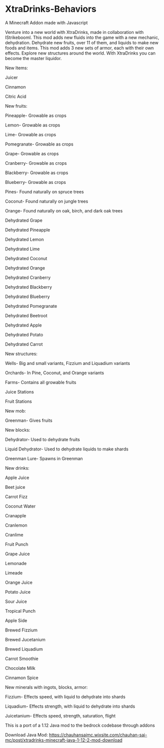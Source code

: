 # XtraDrinks-Behaviors
 A Minecraft Addon made with Javascript
 
 Venture into a new world with XtraDrinks, made in collaboration with IStrikeboomI. This mod adds new fluids into the game with a new mechanic, dehydration. Dehydrate new fruits, over 11 of them, and liquids to make new foods and items. This mod adds 3 new sets of armor, each with their own effects. Explore new structures around the world. With XtraDrinks you can become the master liquidor. 
 
 New Items:
 
 Juicer
 
 Cinnamon
 
 Citric Acid
 
 
 
 New fruits:
 
 Pineapple- Growable as crops
 
 Lemon- Growable as crops
 
 Lime- Growable as crops
 
 Pomegranate- Growable as crops
 
 Grape- Growable as crops
 
 Cranberry- Growable as crops
 
 Blackberry- Growable as crops
 
 Blueberry- Growable as crops
 
 Pines- Found naturally on spruce trees
 
 Coconut- Found naturally on jungle trees
 
 Orange- Found naturally on oak, birch, and dark oak trees
 
 Dehydrated Grape
 
 Dehydrated Pineapple
 
 Dehydrated Lemon
 
 Dehydrated Lime
 
 Dehydrated Coconut
 
 Dehydrated Orange
 
 Dehydrated Cranberry
 
 Dehydrated Blackberry
 
 Dehydrated Blueberry
 
 Dehydrated Pomegranate
 
 Dehydrated Beetroot
 
 Dehydrated Apple
 
 Dehydrated Potato
 
 Dehydrated Carrot
 
 
 
 New structures:
 
 Wells- Big and small variants, Fizzium and Liquadium variants
 
 Orchards- In Pine, Coconut, and Orange variants
 
 Farms- Contains all growable fruits
 
 Juice Stations
 
 Fruit Stations
 
 
 
 New mob:
 
 Greenman- Gives fruits
 
 
 
 New blocks:
 
 Dehydrator- Used to dehydrate fruits
 
 Liquid Dehydrator- Used to dehydrate liquids to make shards
 
 Greenman Lure- Spawns in Greenman
 
 
 
 New drinks:
 
 Apple Juice
 
 Beet juice
 
 Carrot Fizz
 
 Coconut Water
 
 Cranapple
 
 Cranlemon
 
 Cranlime
 
 Fruit Punch
 
 Grape Juice
 
 Lemonade
 
 Limeade
 
 Orange Juice
 
 Potato Juice
 
 Sour Juice
 
 Tropical Punch
 
 Apple Side
 
 Brewed Fizzium
 
 Brewed Jucetanium
 
 Brewed Liquadium
 
 Carrot Smoothie
 
 Chocolate Milk
 
 Cinnamon Spice
 
 
 
 New minerals with ingots, blocks, armor:
 
 Fizzium- Effects speed, with liquid to dehydrate into shards
 
 Liquadium- Effects strength, with liquid to dehydrate into shards
 
 Juicetanium- Effects speed, strength, saturation, flight
 
 
 
 This is a port of a 1.12 Java mod to the bedrock codebase through addons
 
 Download Java Mod: https://chauhansaimc.wixsite.com/chauhan-sai-mc/post/xtradrinks-minecraft-java-1-12-2-mod-download